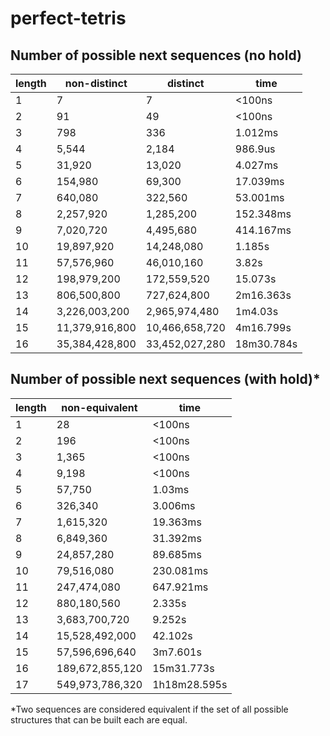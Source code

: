 # perfect-tetris

## Number of possible next sequences (no hold)

| length |  non-distinct  |    distinct    |    time    |
|--------|----------------|----------------|------------|
|    1   |              7 |              7 |     <100ns |
|    2   |             91 |             49 |     <100ns |
|    3   |            798 |            336 |    1.012ms |
|    4   |          5,544 |          2,184 |    986.9us |
|    5   |         31,920 |         13,020 |    4.027ms |
|    6   |        154,980 |         69,300 |   17.039ms |
|    7   |        640,080 |        322,560 |   53.001ms |
|    8   |      2,257,920 |      1,285,200 |  152.348ms |
|    9   |      7,020,720 |      4,495,680 |  414.167ms |
|   10   |     19,897,920 |     14,248,080 |     1.185s |
|   11   |     57,576,960 |     46,010,160 |      3.82s |
|   12   |    198,979,200 |    172,559,520 |    15.073s |
|   13   |    806,500,800 |    727,624,800 |  2m16.363s |
|   14   |  3,226,003,200 |  2,965,974,480 |    1m4.03s |
|   15   | 11,379,916,800 | 10,466,658,720 |  4m16.799s |
|   16   | 35,384,428,800 | 33,452,027,280 | 18m30.784s |

## Number of possible next sequences (with hold)*

| length |  non-equivalent |     time     |
|--------|-----------------|--------------|
|    1   |              28 |       <100ns |
|    2   |             196 |       <100ns |
|    3   |           1,365 |       <100ns |
|    4   |           9,198 |       <100ns |
|    5   |          57,750 |       1.03ms |
|    6   |         326,340 |      3.006ms |
|    7   |       1,615,320 |     19.363ms |
|    8   |       6,849,360 |     31.392ms |
|    9   |      24,857,280 |     89.685ms |
|   10   |      79,516,080 |    230.081ms |
|   11   |     247,474,080 |    647.921ms |
|   12   |     880,180,560 |       2.335s |
|   13   |   3,683,700,720 |       9.252s |
|   14   |  15,528,492,000 |      42.102s |
|   15   |  57,596,696,640 |     3m7.601s |
|   16   | 189,672,855,120 |   15m31.773s |
|   17   | 549,973,786,320 | 1h18m28.595s |

*Two sequences are considered equivalent if the set of all possible structures that can be built each are equal.

